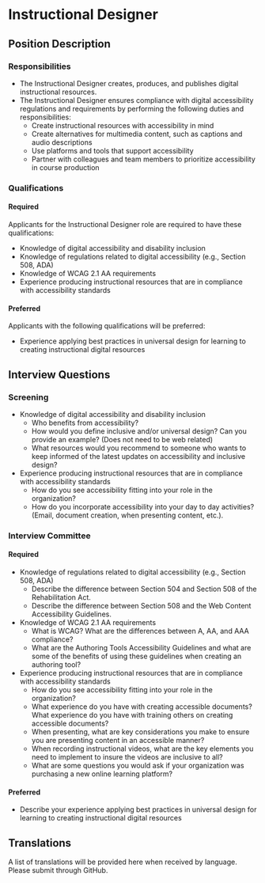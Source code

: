 # Instructional Designer

## Position Description

### Responsibilities
- The Instructional Designer creates, produces, and publishes digital instructional resources.
- The Instructional Designer ensures compliance with digital accessibility regulations and requirements by performing the following duties and responsibilities:
  - Create instructional resources with accessibility in mind
  - Create alternatives for multimedia content, such as captions and audio descriptions
  - Use platforms and tools that support accessibility
  - Partner with colleagues and team members to prioritize accessibility in course production

### Qualifications
#### Required
Applicants for the Instructional Designer role are required to have these qualifications:
- Knowledge of digital accessibility and disability inclusion
- Knowledge of regulations related to digital accessibility (e.g., Section 508, ADA)
- Knowledge of WCAG 2.1 AA requirements
- Experience producing instructional resources that are in compliance with accessibility standards

#### Preferred
Applicants with the following qualifications will be preferred:
- Experience applying best practices in universal design for learning to creating instructional digital resources

## Interview Questions

### Screening
- Knowledge of digital accessibility and disability inclusion
  - Who benefits from accessibility?
  - How would you define inclusive and/or universal design? Can you provide an example? (Does not need to be web related)
  - What resources would you recommend to someone who wants to keep informed of the latest updates on accessibility and inclusive design?
- Experience producing instructional resources that are in compliance with accessibility standards
  - How do you see accessibility fitting into your role in the organization?
  - How do you incorporate accessibility into your day to day activities? (Email, document creation, when presenting content, etc.). 


### Interview Committee
#### Required
- Knowledge of regulations related to digital accessibility (e.g., Section 508, ADA)
  - Describe the difference between Section 504 and Section 508 of the Rehabilitation Act.
  - Describe the difference between Section 508 and the Web Content Accessibility Guidelines.
- Knowledge of WCAG 2.1 AA requirements
  - What is WCAG? What are the differences between A, AA, and AAA compliance?
  - What are the Authoring Tools Accessibility Guidelines and what are some of the benefits of using these guidelines when creating an authoring tool?
- Experience producing instructional resources that are in compliance with accessibility standards
  - How do you see accessibility fitting into your role in the organization?
  - What experience do you have with creating accessible documents? What experience do you have with training others on creating accessible documents?
  - When presenting, what are key considerations you make to ensure you are presenting content in an accessible manner?
  - When recording instructional videos, what are the key elements you need to implement to insure the videos are inclusive to all?
  - What are some questions you would ask if your organization was purchasing a new online learning platform?

#### Preferred
- Describe your experience applying best practices in universal design for learning to creating instructional digital resources

## Translations
A list of translations will be provided here when received by language. Please submit through GitHub.
